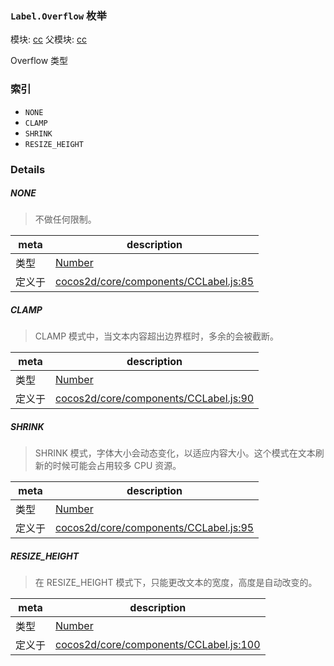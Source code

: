 ### `Label.Overflow` 枚举



模块: [cc](../modules/cc.md)
父模块: [cc](../modules/cc.md)


Overflow 类型


### 索引
  - `NONE`
  - `CLAMP`
  - `SHRINK`
  - `RESIZE_HEIGHT`

### Details


##### NONE

> 不做任何限制。

| meta | description |
|------|-------------|
| 类型 | <a href="https://developer.mozilla.org/en/JavaScript/Reference/Global_Objects/Number" class="crosslink external" target="_blank">Number</a> |
| 定义于 | [cocos2d/core/components/CCLabel.js:85](https://github.com/cocos-creator/engine/blob/f495398f4307775f0f733162e3d128d81e063063/cocos2d/core/components/CCLabel.js#L85) |



##### CLAMP

> CLAMP 模式中，当文本内容超出边界框时，多余的会被截断。

| meta | description |
|------|-------------|
| 类型 | <a href="https://developer.mozilla.org/en/JavaScript/Reference/Global_Objects/Number" class="crosslink external" target="_blank">Number</a> |
| 定义于 | [cocos2d/core/components/CCLabel.js:90](https://github.com/cocos-creator/engine/blob/f495398f4307775f0f733162e3d128d81e063063/cocos2d/core/components/CCLabel.js#L90) |



##### SHRINK

> SHRINK 模式，字体大小会动态变化，以适应内容大小。这个模式在文本刷新的时候可能会占用较多 CPU 资源。

| meta | description |
|------|-------------|
| 类型 | <a href="https://developer.mozilla.org/en/JavaScript/Reference/Global_Objects/Number" class="crosslink external" target="_blank">Number</a> |
| 定义于 | [cocos2d/core/components/CCLabel.js:95](https://github.com/cocos-creator/engine/blob/f495398f4307775f0f733162e3d128d81e063063/cocos2d/core/components/CCLabel.js#L95) |



##### RESIZE_HEIGHT

> 在 RESIZE_HEIGHT 模式下，只能更改文本的宽度，高度是自动改变的。

| meta | description |
|------|-------------|
| 类型 | <a href="https://developer.mozilla.org/en/JavaScript/Reference/Global_Objects/Number" class="crosslink external" target="_blank">Number</a> |
| 定义于 | [cocos2d/core/components/CCLabel.js:100](https://github.com/cocos-creator/engine/blob/f495398f4307775f0f733162e3d128d81e063063/cocos2d/core/components/CCLabel.js#L100) |


